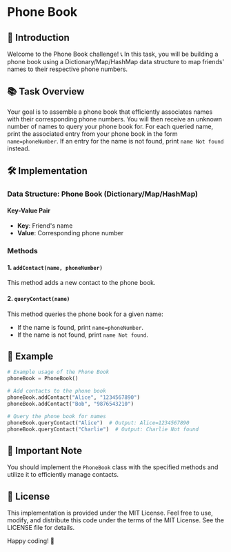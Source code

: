 # Phone Book 

## 📱 Introduction

Welcome to the Phone Book challenge! 📞 In this task, you will be building a phone book using a Dictionary/Map/HashMap data structure to map friends' names to their respective phone numbers.

## 📚 Task Overview

Your goal is to assemble a phone book that efficiently associates names with their corresponding phone numbers. You will then receive an unknown number of names to query your phone book for. For each queried name, print the associated entry from your phone book in the form `name=phoneNumber`. If an entry for the name is not found, print `name Not found` instead.

## 🛠️ Implementation

### Data Structure: Phone Book (Dictionary/Map/HashMap)

#### Key-Value Pair

- **Key**: Friend's name
- **Value**: Corresponding phone number

### Methods

#### 1. `addContact(name, phoneNumber)`

This method adds a new contact to the phone book.

#### 2. `queryContact(name)`

This method queries the phone book for a given name:

- If the name is found, print `name=phoneNumber`.
- If the name is not found, print `name Not found`.

## 🌟 Example

```python
# Example usage of the Phone Book
phoneBook = PhoneBook()

# Add contacts to the phone book
phoneBook.addContact("Alice", "1234567890")
phoneBook.addContact("Bob", "9876543210")

# Query the phone book for names
phoneBook.queryContact("Alice")  # Output: Alice=1234567890
phoneBook.queryContact("Charlie")  # Output: Charlie Not found
```

## 🚨 Important Note

You should implement the `PhoneBook` class with the specified methods and utilize it to efficiently manage contacts.

## 📜 License

This implementation is provided under the MIT License. Feel free to use, modify, and distribute this code under the terms of the MIT License. See the LICENSE file for details.

Happy coding! 📱
